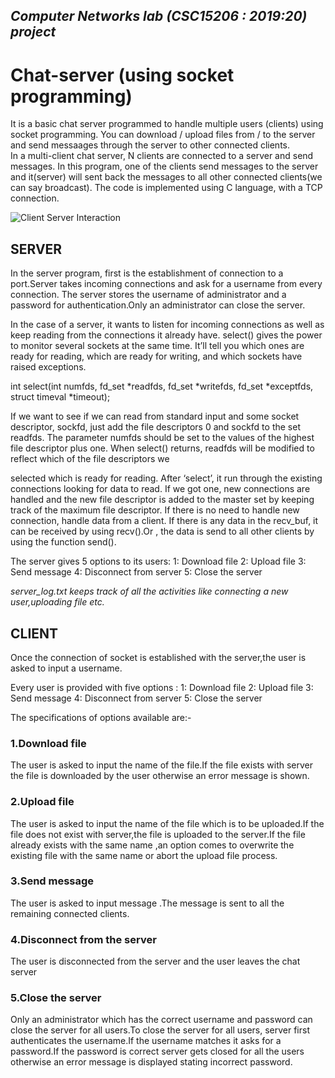 ## _Computer Networks lab (CSC15206 : 2019:20) project_

# **Chat-server (using socket programming)**
It is a basic chat server programmed to handle multiple users (clients) using socket programming. You can download / upload files from / to the server and send messaages through the server to other connected clients.  
In a multi-client chat server, N clients are connected to a server and send messages. In this program, one of the clients send messages to the server and it(server) will sent back the messages to all other connected clients(we can say broadcast). The code is implemented using C language, with a TCP connection.  

![Client Server Interaction](http://vidyakv.files.wordpress.com/2011/12/cs-120-3-3341.png)

## SERVER
In the server program, first is the establishment of connection to a port.Server takes incoming connections and ask for a username from every connection.
The server stores the username of administrator and a password for authentication.Only an administrator can close the server.

In the case of a server, it wants to listen for incoming connections as well as keep reading from the connections it already have. select() gives the power to monitor several sockets at the same time. It’ll tell you which ones are ready for reading, which are ready for writing, and which sockets have raised exceptions.

int select(int numfds, fd_set *readfds, fd_set *writefds, fd_set *exceptfds, struct timeval *timeout);

If we want to see if we can read from standard input and some socket descriptor, sockfd, just add the file descriptors 0 and sockfd to the set readfds. The parameter numfds should be set to the values of the highest file descriptor plus one. When select() returns, readfds will be modified to reflect which of the file descriptors we

selected which is ready for reading. After ‘select’, it run through the existing connections looking for data to read. If we got one, new connections are handled and the new file descriptor is added to the master set by keeping track of the maximum file descriptor. If there is no need to handle new connection, handle data from a client. If there is any data in the recv_buf, it can be received by using recv().Or , the data is send to all other clients by using the function send().

The server gives 5 options to its users:
1: Download file
2: Upload file
3: Send message
4: Disconnect from server
5: Close the server

_server_log.txt keeps track of all the activities like connecting a new user,uploading file etc._


## CLIENT

Once the connection of socket is established with the server,the user is asked to input a username.

Every user is provided with five options :
1: Download file
2: Upload file
3: Send message
4: Disconnect from server
5: Close the server



The specifications of options available are:-
### 1.Download file
   The user is asked to input the name of the file.If the file exists with server the file is downloaded by the user otherwise an error message is shown.
   
### 2.Upload file
   The user is asked to input the name of the file which is to be uploaded.If the file does not exist with server,the file is    uploaded to the server.If the file already exists with the same name ,an option comes to overwrite the existing file with  the same name or abort the upload file process.     
   
### 3.Send message
   The user is asked to input message .The message is sent to all the remaining connected clients.
   
### 4.Disconnect from the server
   The user is disconnected from the server and the user leaves the chat server
   
### 5.Close the server
   Only an administrator which has the correct username and password can close the server for all users.To close the server     for all users, server first authenticates the username.If the username matches it asks for a password.If the password is       correct server gets closed for all the users otherwise an error message is displayed stating incorrect password.
